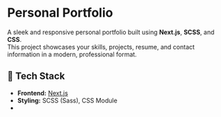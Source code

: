 # Personal Portfolio

A sleek and responsive personal portfolio built using **Next.js**, **SCSS**, and **CSS**.  
This project showcases your skills, projects, resume, and contact information in a modern, professional format.

## 🚀 Tech Stack

- **Frontend:** [Next.js](https://nextjs.org/)
- **Styling:** SCSS (Sass), CSS Module
-
